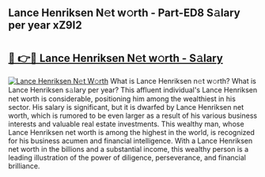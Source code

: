 ## Lance Henriksen N𝚎t w𝚘rth - Part-ED8 S𝚊lary per year xZ9I2

# <h2><a href="http://gc0gc4.nevu.top/?p=Lance+Henriksen">🔗 👉🔴 Lance Henriksen N𝚎t w𝚘rth - S𝚊lary</a></h2>

[![Lance Henriksen N𝚎t W𝚘rth](https://i.imgur.com/Oavwk0R.jpeg)](http://gc0gc4.nevu.top/?p=Lance+Henriksen)
What is Lance Henriksen n𝚎t w𝚘rth? What is Lance Henriksen s𝚊lary per year?
This affluent individual's Lance Henriksen net worth is considerable, positioning him among the wealthiest in his sector. His salary is significant, but it is dwarfed by Lance Henriksen net worth, which is rumored to be even larger as a result of his various business interests and valuable real estate investments. This wealthy man, whose Lance Henriksen net worth is among the highest in the world, is recognized for his business acumen and financial intelligence. With a Lance Henriksen net worth in the billions and a substantial income, this wealthy person is a leading illustration of the power of diligence, perseverance, and financial brilliance.
